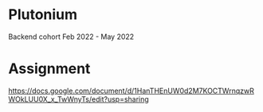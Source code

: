 # Plutonium
Backend cohort Feb 2022 - May 2022


# Assignment

https://docs.google.com/document/d/1HanTHEnUW0d2M7KOCTWrnqzwRWOkLUU0X_x_TwWnyTs/edit?usp=sharing